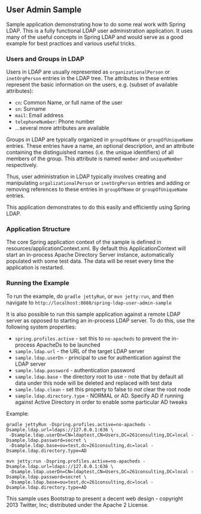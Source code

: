 ## User Admin Sample

Sample application demonstrating how to do some real work with Spring LDAP. This is a fully functional LDAP user
administration application. It uses many of the useful concepts in Spring LDAP and would serve as a
good example for best practices and various useful tricks.

### Users and Groups in LDAP

Users in LDAP are usually represented as `organizationalPerson` or `inetOrgPerson` entries in the LDAP tree.
The attributes in these entries represent the basic information on the users, e.g. (subset of available attributes):

* `cn`: Common Name, or full name of the user
* `sn`: Surname
* `mail`: Email address
* `telephoneNumber`: Phone number
* ...several more attributes are available

Groups in LDAP are typically organized in `groupOfName` or `groupOfUniqueName` entries. These entries have a name,
an optional description, and an attribute containing the distinguished names (i.e. the unique identifiers) of all
members of the group. This attribute is named `member` and `uniqueMember` respectively.

Thus, user administration in LDAP typically involves creating and manipulating `orgalizationalPerson` or `inetOrgPerson`
entries and adding or removing references to these entries in `groupOfName` or `groupOfUniqueName` entries.

This application demonstrates to do this easily and efficiently using Spring LDAP.

### Application Structure

The core Spring application context of the sample is defined in resources/applicationContext.xml.
By default this ApplicationContext will start an in-process Apache Directory Server instance, automatically populated
with some test data. The data will be reset every time the application is restarted.

### Running the Example

To run the example, do `gradle jettyRun`, or `mvn jetty:run`, and then navigate to `http://localhost:8080/spring-ldap-user-admin-sample`

It is also possible to run this sample application against a remote LDAP server as opposed to starting an in-process
LDAP server. To do this, use the following system properties:

* `spring.profiles.active` - set this to `no-apacheds` to prevent the in-process ApacheDs to be launched
* `sample.ldap.url` - the URL of the target LDAP server
* `sample.ldap.userDn` - principal to use for authentication against the LDAP server
* `sample.ldap.password` - authentication password
* `sample.ldap.base` - the directory root to use - note that by default all data under this node will be deleted and replaced with test data
* `sample.ldap.clean` - set this property to false to *not* clear the root node
* `sample.ldap.directory.type` - NORMAL or AD. Specify AD if running against Active Directory in order to enable some particular AD tweaks

Example:

    gradle jettyRun -Dspring.profiles.active=no-apacheds -Dsample.ldap.url=ldaps://127.0.0.1:636 \
     -Dsample.ldap.userDn=CN=ldaptest,CN=Users,DC=261consulting,DC=local -Dsample.ldap.password=secret \
     -Dsample.ldap.base=ou=test,dc=261consulting,dc=local -Dsample.ldap.directory.type=AD

    mvn jetty:run -Dspring.profiles.active=no-apacheds -Dsample.ldap.url=ldaps://127.0.0.1:636 \
     -Dsample.ldap.userDn=CN=ldaptest,CN=Users,DC=261consulting,DC=local -Dsample.ldap.password=secret \
     -Dsample.ldap.base=ou=test,dc=261consulting,dc=local -Dsample.ldap.directory.type=AD

This sample uses Bootstrap to present a decent web design - copyright 2013 Twitter, Inc; distributed under the Apache 2 License.